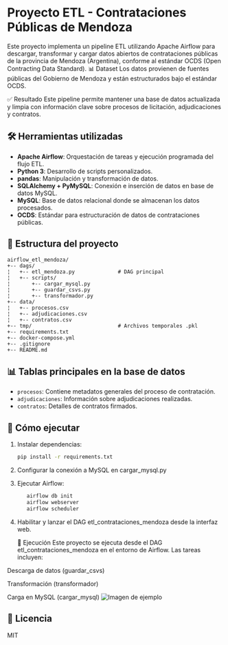 # Proyecto ETL - Contrataciones Públicas de Mendoza

Este proyecto implementa un pipeline ETL utilizando Apache Airflow para descargar, transformar y cargar datos abiertos de contrataciones públicas de la provincia de Mendoza (Argentina), conforme al estándar OCDS (Open Contracting Data Standard).
📊 Dataset
Los datos provienen de fuentes públicas del Gobierno de Mendoza y están estructurados bajo el estándar OCDS.

✅ Resultado
Este pipeline permite mantener una base de datos actualizada y limpia con información clave sobre procesos de licitación, adjudicaciones y contratos.

## 🛠️ Herramientas utilizadas

- **Apache Airflow**: Orquestación de tareas y ejecución programada del flujo ETL.
- **Python 3**: Desarrollo de scripts personalizados.
- **pandas**: Manipulación y transformación de datos.
- **SQLAlchemy + PyMySQL**: Conexión e inserción de datos en base de datos MySQL.
- **MySQL**: Base de datos relacional donde se almacenan los datos procesados.
- **OCDS**: Estándar para estructuración de datos de contrataciones públicas.

## 📁 Estructura del proyecto

```text
airflow_etl_mendoza/
+-- dags/
¦   +-- etl_mendoza.py              # DAG principal
¦   +-- scripts/
¦       +-- cargar_mysql.py
¦       +-- guardar_csvs.py
¦       +-- transformador.py
+-- data/
¦   +-- procesos.csv
¦   +-- adjudicaciones.csv
¦   +-- contratos.csv
+-- tmp/                            # Archivos temporales .pkl
+-- requirements.txt
+-- docker-compose.yml              
+-- .gitignore
+-- README.md
```




## 📊 Tablas principales en la base de datos

- `procesos`: Contiene metadatos generales del proceso de contratación.
- `adjudicaciones`: Información sobre adjudicaciones realizadas.
- `contratos`: Detalles de contratos firmados.

## 🚀 Cómo ejecutar

1. Instalar dependencias:
   ```bash
   pip install -r requirements.txt
2. Configurar la conexión a MySQL en cargar_mysql.py

3. Ejecutar Airflow:
   ```bash
      airflow db init
      airflow webserver
      airflow scheduler
   
4. Habilitar y lanzar el DAG etl_contrataciones_mendoza desde la interfaz web.

   🚀 Ejecución
Este proyecto se ejecuta desde el DAG etl_contrataciones_mendoza en el entorno de Airflow. Las tareas incluyen:

Descarga de datos (guardar_csvs)

Transformación (transformador)

Carga en MySQL (cargar_mysql)
![Imagen de ejemplo](airflow_dags.png)



## 📌 Licencia
MIT
